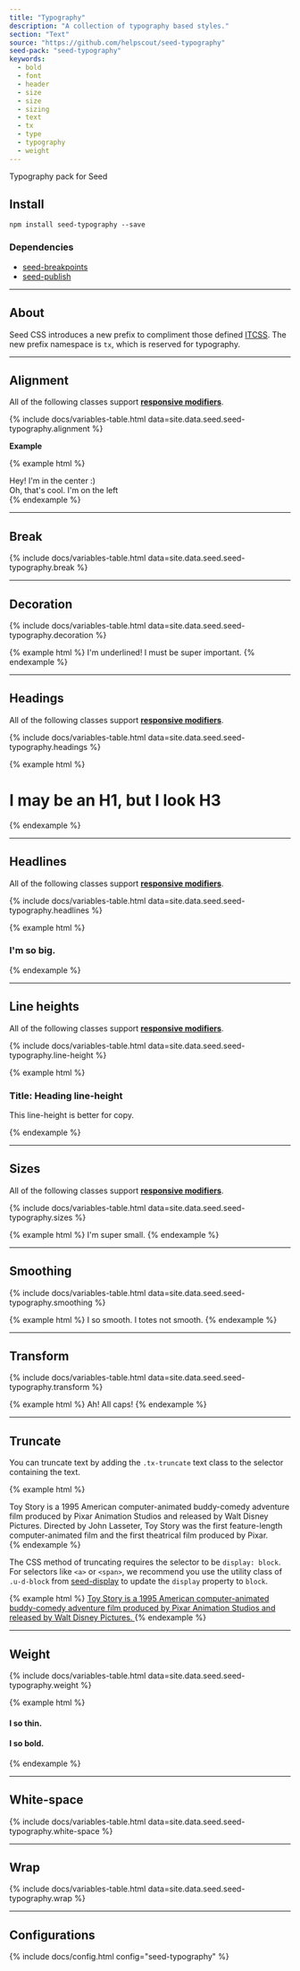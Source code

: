 ```yaml
---
title: "Typography"
description: "A collection of typography based styles."
section: "Text"
source: "https://github.com/helpscout/seed-typography"
seed-pack: "seed-typography"
keywords:
  - bold
  - font
  - header
  - size
  - size
  - sizing
  - text
  - tx
  - type
  - typography
  - weight
---
```


Typography pack for Seed


## Install

```
npm install seed-typography --save
```


### Dependencies

* [seed-breakpoints](/seed/packs/seed-breakpoints)
* [seed-publish](/seed/packs/seed-publish)



---


## About

Seed CSS introduces a new prefix to compliment those defined [ITCSS](http://itcss.io/). The new prefix namespace is `tx`, which is reserved for typography.


---


## Alignment

All of the following classes support **[responsive modifiers](/seed/packs/seed-breakpoints/#responsive-modifiers)**.

{% include docs/variables-table.html data=site.data.seed.seed-typography.alignment %}


**Example**

{% example html %}
<div class="tx-center">
  Hey! I'm in the center :)
  <div class="tx-left">
    Oh, that's cool. I'm on the left
  </div>
</div>
{% endexample %}


---


## Break

{% include docs/variables-table.html data=site.data.seed.seed-typography.break %}


---


## Decoration

{% include docs/variables-table.html data=site.data.seed.seed-typography.decoration %}

{% example html %}
<span class="tx-underline">I'm underlined! I must be super important.</span>
{% endexample %}


---


## Headings

All of the following classes support **[responsive modifiers](/seed/packs/seed-breakpoints/#responsive-modifiers)**.

{% include docs/variables-table.html data=site.data.seed.seed-typography.headings %}

{% example html %}
<h1 class="tx-h3">I may be an H1, but I look H3</h1>
{% endexample %}


---


## Headlines

All of the following classes support **[responsive modifiers](/seed/packs/seed-breakpoints/#responsive-modifiers)**.

{% include docs/variables-table.html data=site.data.seed.seed-typography.headlines %}

{% example html %}
<h3 class="tx-headline-3">I'm so big.</h3>
{% endexample %}


---


## Line heights

All of the following classes support **[responsive modifiers](/seed/packs/seed-breakpoints/#responsive-modifiers)**.

{% include docs/variables-table.html data=site.data.seed.seed-typography.line-height %}

{% example html %}
<h3 class="tx-lh-heading">
  Title: Heading line-height
</h3>
<p class="tx-lh-copy">
  This line-height is better for copy.
</p>
{% endexample %}


---


## Sizes

All of the following classes support **[responsive modifiers](/seed/packs/seed-breakpoints/#responsive-modifiers)**.

{% include docs/variables-table.html data=site.data.seed.seed-typography.sizes %}

{% example html %}
<span class="tx-xs">I'm super small.</span>
{% endexample %}


---


## Smoothing

{% include docs/variables-table.html data=site.data.seed.seed-typography.smoothing %}

{% example html %}
<span class="tx-smooth">I so smooth.</span>
<span class="tx-smooth-none">I totes not smooth.</span>
{% endexample %}


---


## Transform

{% include docs/variables-table.html data=site.data.seed.seed-typography.transform %}

{% example html %}
<span class="tx-uppercase">Ah! All caps!</span>
{% endexample %}


---


## Truncate

You can truncate text by adding the `.tx-truncate` text class to the selector containing the text.

{% example html %}
<div class="tx-truncate">
Toy Story is a 1995 American computer-animated buddy-comedy adventure film produced
by Pixar Animation Studios and released by Walt Disney Pictures. Directed by John Lasseter,
Toy Story was the first feature-length computer-animated film and the first theatrical
film produced by Pixar.
</div>
{% endexample %}

The CSS method of truncating requires the selector to be `display: block`. For selectors like `<a>` or `<span>`, we recommend you use the utility class of `.u-d-block` from [seed-display](/seed/packs/seed-display) to update the `display` property to `block`.

{% example html %}
<a class="tx-truncate u-d-block" href="#">
Toy Story is a 1995 American computer-animated buddy-comedy adventure film produced
by Pixar Animation Studios and released by Walt Disney Pictures.
</a>
{% endexample %}



---


## Weight

{% include docs/variables-table.html data=site.data.seed.seed-typography.weight %}

{% example html %}
<h4 class="tx-300">I so thin.</h4>
<h4 class="tx-800">I so bold.</h4>
{% endexample %}


---


## White-space

{% include docs/variables-table.html data=site.data.seed.seed-typography.white-space %}


---


## Wrap

{% include docs/variables-table.html data=site.data.seed.seed-typography.wrap %}



---



## Configurations

{% include docs/config.html config="seed-typography" %}
